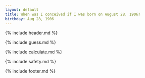 ```yaml
---
layout: default
title: When was I conceived if I was born on August 28, 1906?
birthday: Aug 28, 1906
---
```


{% include header.md %}

{% include guess.md %}

{% include calculate.md %}

{% include safety.md %}

{% include footer.md %}



